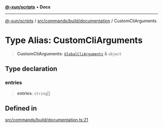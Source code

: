 [**@-xun/scripts**](../../../../../README.md) • **Docs**

***

[@-xun/scripts](../../../../../README.md) / [src/commands/build/documentation](../README.md) / CustomCliArguments

# Type Alias: CustomCliArguments

> **CustomCliArguments**: [`GlobalCliArguments`](../../../../configure/type-aliases/GlobalCliArguments.md) & `object`

## Type declaration

### entries

> **entries**: `string`[]

## Defined in

[src/commands/build/documentation.ts:21](https://github.com/Xunnamius/xscripts/blob/fc291d92ca0fdd07ba7e5cb19471e1a974cabac7/src/commands/build/documentation.ts#L21)
